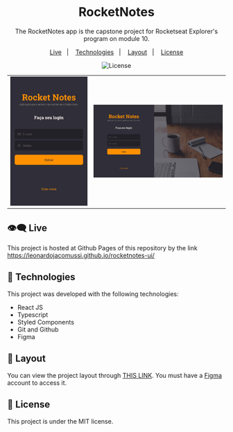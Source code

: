 <h1 align="center">RocketNotes</h1>

<p align="center">
The RocketNotes app is the capstone project for Rocketseat Explorer's program on module 10. <br/>
</p>

<p align="center">
  <a href="#live">Live</a>&nbsp;&nbsp;&nbsp;|&nbsp;&nbsp;&nbsp;
  <a href="#technologies">Technologies</a>&nbsp;&nbsp;&nbsp;|&nbsp;&nbsp;&nbsp;
  <a href="#layout">Layout</a>&nbsp;&nbsp;&nbsp;|&nbsp;&nbsp;&nbsp;
  <a href="#license">License</a>
</p>

<p align="center">
  <img alt="License" src="https://img.shields.io/static/v1?label=license&message=MIT&color=49AA26&labelColor=000000">
</p>

<table>
  <tbody>
    <tr>
      <td>
        <img alt="Mobile Preview of RocketNotes Web App." width="100%" src="./.github/mobile-preview.png">
      </td>
      <td>
        <img alt="Preview of RocketNotes Web App." width="100%" src="./.github/desktop-preview.png">
      </td>
    </tr>
  </tbody>
</table>

<h2 id="live">👁️‍🗨️ Live</h2>

This project is hosted at Github Pages of this repository by the link <a href="https://leonardojacomussi.github.io/rocketnotes-ui/" target="_blank">https://leonardojacomussi.github.io/rocketnotes-ui/</a>

<h2 id="technologies">🚀 Technologies</h2>

This project was developed with the following technologies:

- React JS
- Typescript
- Styled Components
- Git and Github
- Figma

<h2 id="layout">🔖 Layout</h2>

You can view the project layout through [THIS LINK](https://app.rocketseat.com.br/classroom/stage-09/group/introducao-12/lesson/apresentando-o-projeto-3#:~:text=Figma%20do%20Projeto%20RocketNotes). You must have a [Figma](https://figma.com) account to access it.

<h2 id="license">📜 License</h2>

This project is under the MIT license.
